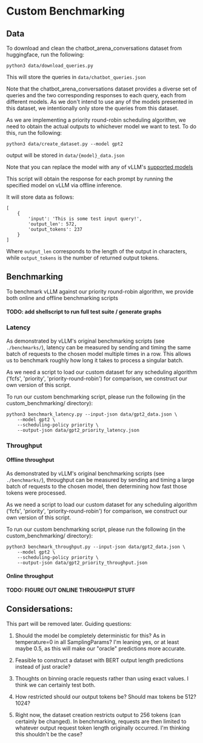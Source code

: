 # Custom Benchmarking

## Data

To download and clean the chatbot_arena_conversations dataset from huggingface, run the following:
```
python3 data/download_queries.py 
```
This will store the queries in `data/chatbot_queries.json`

Note that the chatbot_arena_conversations dataset provides a diverse set of queries and the two corresponding responses to each query, each from different models. As we don't intend to use any of the models presented in this dataset, we intentionally only store the queries from this dataset. 


As we are implementing a priority round-robin scheduling algorithm, we need to obtain the actual outputs to whichever model we want to test. 
To do this, run the following:
```
python3 data/create_dataset.py --model gpt2
```
output will be stored in `data/{model}_data.json`


Note that you can replace the model with any of vLLM's [supported models](https://docs.vllm.ai/en/v0.6.2/models/supported_models.html)

This script will obtain the response for each prompt by running the specified model on vLLM via offline inference. 

It will store data as follows:
```
[
    {
        'input': 'This is some test input query!',
        'output_len': 572,
        'output_tokens': 237
    }
]
```
Where `output_len` corresponds to the length of the output in characters, while `output_tokens` is the number of returned output tokens.

## Benchmarking 

To benchmark vLLM against our priority round-robin algorithm, we provide both online and offline benchmarking scripts

#### TODO: add shellscript to run full test suite / generate graphs

### Latency 

As demonstrated by vLLM's original benchmarking scripts (see `./benchmarks/`), latency can be measured by sending and timing the same batch of requests to the chosen model multiple times in a row. This allows us to benchmark roughly how long it takes to process a singular batch. 

As we need a script to load our custom dataset for any scheduling algorithm ('fcfs', 'priority', 'priority-round-robin') for comparison, we construct our own version of this script.  

To run our custom benchmarking script, please run the following (in the custom_benchmarking/ directory): 
```
python3 benchmark_latency.py --input-json data/gpt2_data.json \
    --model gpt2 \
    --scheduling-policy priority \
    --output-json data/gpt2_priority_latency.json
```

### Throughput
#### Offline throughput
As demonstrated by vLLM's original benchmarking scripts (see `./benchmarks/`), throughput can be measured by sending and timing a large batch of requests to the chosen model, then determining how fast those tokens were processed. 

As we need a script to load our custom dataset for any scheduling algorithm ('fcfs', 'priority', 'priority-round-robin') for comparison, we construct our own version of this script.  

To run our custom benchmarking script, please run the following (in the custom_benchmarking/ directory): 
```
python3 benchmark_throughput.py --input-json data/gpt2_data.json \
    --model gpt2 \
    --scheduling-policy priority \
    --output-json data/gpt2_priority_throughput.json
```

#### Online throughput

#### TODO: FIGURE OUT ONLINE THROUGHPUT STUFF



## Considersations:

This part will be removed later. 
Guiding questions:
1. Should the model be completely deterministic for this? As in temperature=0 in all SamplingParams? I'm leaning yes, or at least maybe 0.5, as this will make our "oracle" predictions more accurate.

2. Feasible to construct a dataset with BERT output length predictions instead of just oracle?

3. Thoughts on binning oracle requests rather than using exact values. I think we can certainly test both. 

4. How restricted should our output tokens be? Should max tokens be 512? 1024? 

5. Right now, the dataset creation restricts output to 256 tokens (can certainly be changed). In benchmarking, requests are then limited to whatever output request token length originally occurred. I'm thinking this shouldn't be the case?